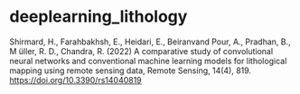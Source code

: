 # deeplearning_lithology

Shirmard, H., Farahbakhsh, E., Heidari, E., Beiranvand Pour, A., Pradhan, B., M ̈uller, R. D., Chandra, R. (2022) A comparative study of convolutional neural networks and conventional machine learning models for lithological mapping using remote sensing data, Remote Sensing, 14(4), 819.
https://doi.org/10.3390/rs14040819
